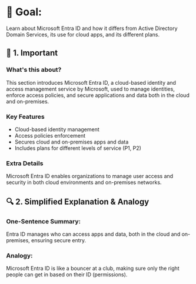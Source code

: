 # 🎯 Goal:
Learn about Microsoft Entra ID and how it differs from Active Directory Domain Services, its use for cloud apps, and its different plans.

## 🧠 1. Important

### What's this about?
This section introduces Microsoft Entra ID, a cloud-based identity and access management service by Microsoft, used to manage identities, enforce access policies, and secure applications and data both in the cloud and on-premises.

### Key Features
- Cloud-based identity management
- Access policies enforcement
- Secures cloud and on-premises apps and data
- Includes plans for different levels of service (P1, P2)
  
### Extra Details
Microsoft Entra ID enables organizations to manage user access and security in both cloud environments and on-premises networks.

## 🔍 2. Simplified Explanation & Analogy
### One-Sentence Summary:  
Entra ID manages who can access apps and data, both in the cloud and on-premises, ensuring secure entry.

### Analogy:  
Microsoft Entra ID is like a bouncer at a club, making sure only the right people can get in based on their ID (permissions).